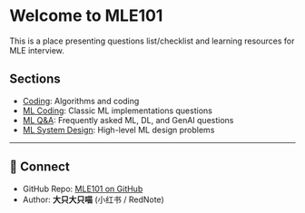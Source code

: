 # Welcome to MLE101

This is a place presenting questions list/checklist and learning resources for MLE interview. 

## Sections

- [Coding](coding.md): Algorithms and coding
- [ML Coding](ml_coding.md): Classic ML implementations questions
- [ML Q&A](ml_qa.md): Frequently asked ML, DL, and GenAI questions
- [ML System Design](ml_system_design.md): High-level ML design problems

---

## 🔗 Connect

- GitHub Repo: [MLE101 on GitHub](https://github.com/MelodyMD/MLE101)
- Author: **大只大只喵** (小红书 / RedNote)


<script defer src="https://static.cloudflareinsights.com/beacon.min.js"
  data-cf-beacon='{"token": "your-real-token-here"}'></script>

